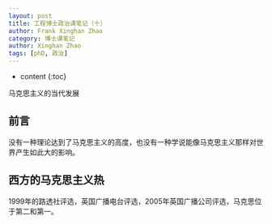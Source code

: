 ```yaml
---
layout: post
title: 工程博士政治课笔记（十）
author: Frank Xinghan Zhao
category: 博士课笔记
author: Xinghan Zhao
tags: [phD, 政治]
---
```


* content
{:toc}


马克思主义的当代发展





## 前言

没有一种理论达到了马克思主义的高度，也没有一种学说能像马克思主义那样对世界产生如此大的影响。

## 西方的马克思主义热

1999年的路透社评选，英国广播电台评选，2005年英国广播公司评选，马克思位于第二和第一。

